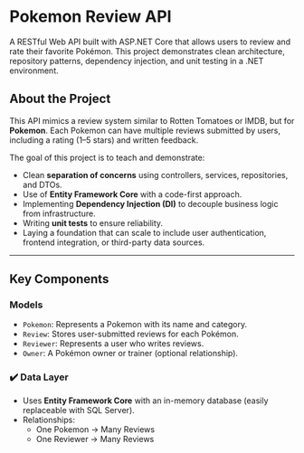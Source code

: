 #  Pokemon Review API
A RESTful Web API built with ASP.NET Core that allows users to review and rate their favorite Pokémon. This project demonstrates clean architecture, repository patterns, dependency injection, and unit testing in a .NET environment.


## About the Project

This API mimics a review system similar to Rotten Tomatoes or IMDB, but for **Pokemon**. Each Pokemon can have multiple reviews submitted by users, including a rating (1–5 stars) and written feedback.

The goal of this project is to teach and demonstrate:

- Clean **separation of concerns** using controllers, services, repositories, and DTOs.
- Use of **Entity Framework Core** with a code-first approach.
- Implementing **Dependency Injection (DI)** to decouple business logic from infrastructure.
- Writing **unit tests** to ensure reliability.
- Laying a foundation that can scale to include user authentication, frontend integration, or third-party data sources.

---

##  Key Components

###  Models
- `Pokemon`: Represents a Pokemon with its name and category.
- `Review`: Stores user-submitted reviews for each Pokémon.
- `Reviewer`: Represents a user who writes reviews.
- `Owner`: A Pokémon owner or trainer (optional relationship).

### ✔️ Data Layer
- Uses **Entity Framework Core** with an in-memory database (easily replaceable with SQL Server).
- Relationships:
  - One Pokemon → Many Reviews
  - One Reviewer → Many Reviews
